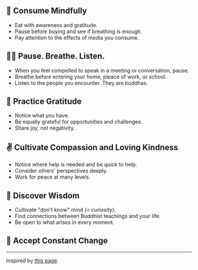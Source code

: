 ## 🥢 Consume Mindfully
* Eat with awareness and gratitude.
* Pause before buying and see if breathing is enough.
* Pay attention to the effects of media you consume.

## 😮‍💨 Pause. Breathe. Listen.
* When you feel compelled to speak in a meeting or conversation, pause.
* Breathe before entering your home, pleace of work, or school.
* Listen to the people you encounter. They are buddhas.

## 🙏 Practice Gratitude
* Notice what you have.
* Be equally grateful for opportunities and challenges.
* Share joy, not negativity.

## ✌ Cultivate Compassion and Loving Kindness
* Notice where help is needed and be quick to help.
* Consider others' perspectives deeply.
* Work for peace at many levels.

## 🦉 Discover Wisdom
* Cultivate "don't know" mind *(= curiosity)*.
* Find connections between Buddhist teachings and your life.
* Be open to what arises in every moment.

## 🦋 Accept Constant Change

---

Inspired by [this page](https://www.ling.upenn.edu/~beatrice/buddhist-practice/six-guidelines.html).